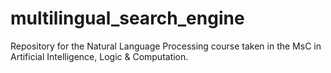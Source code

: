 # multilingual_search_engine
Repository for the Natural Language Processing course taken in the MsC in Artificial Intelligence, Logic &amp; Computation.
